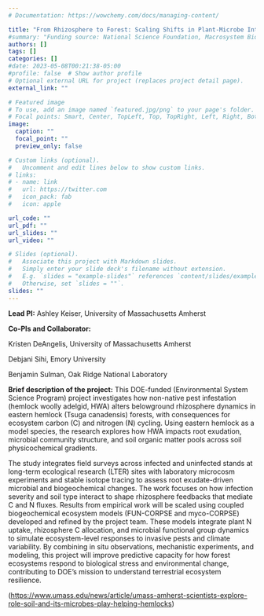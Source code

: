 ```yaml
---
# Documentation: https://wowchemy.com/docs/managing-content/

title: "From Rhizosphere to Forest: Scaling Shifts in Plant-Microbe Interactions in Infected Eastern Hemlocks to Predict Changes in Ecosystem Carbon and Nitrogen Cycling"
#summary: "Funding source: National Science Foundation, Macrosystem Biology and NEON-Enabled Science  (Award #: DEB-2106137)"
authors: []
tags: []
categories: []
#date: 2023-05-08T00:21:38-05:00
#profile: false  # Show author profile
# Optional external URL for project (replaces project detail page).
external_link: ""

# Featured image
# To use, add an image named `featured.jpg/png` to your page's folder.
# Focal points: Smart, Center, TopLeft, Top, TopRight, Left, Right, BottomLeft, Bottom, BottomRight.
image:
  caption: ""
  focal_point: ""
  preview_only: false

# Custom links (optional).
#   Uncomment and edit lines below to show custom links.
# links:
# - name: link
#   url: https://twitter.com
#   icon_pack: fab
#   icon: apple

url_code: ""
url_pdf: ""
url_slides: ""
url_video: ""

# Slides (optional).
#   Associate this project with Markdown slides.
#   Simply enter your slide deck's filename without extension.
#   E.g. `slides = "example-slides"` references `content/slides/example-slides.md`.
#   Otherwise, set `slides = ""`.
slides: ""
---
```

**Lead PI:** Ashley Keiser, University of Massachusetts Amherst

**Co-PIs and Collaborator:**

Kristen DeAngelis, University of Massachusetts Amherst

Debjani Sihi, Emory University

Benjamin Sulman, Oak Ridge National Laboratory

**Brief description of the project:**
This DOE-funded (Environmental System Science Program) project investigates how non-native pest infestation (hemlock woolly adelgid, HWA) alters belowground rhizosphere dynamics in eastern hemlock (Tsuga canadensis) forests, with consequences for ecosystem carbon (C) and nitrogen (N) cycling. Using eastern hemlock as a model species, the research explores how HWA impacts root exudation, microbial community structure, and soil organic matter pools across soil physicochemical gradients.

The study integrates field surveys across infected and uninfected stands at long-term ecological research (LTER) sites with laboratory microcosm experiments and stable isotope tracing to assess root exudate-driven microbial and biogeochemical changes. The work focuses on how infection severity and soil type interact to shape rhizosphere feedbacks that mediate C and N fluxes. Results from empirical work will be scaled using coupled biogeochemical ecosystem models (FUN-CORPSE and myco-CORPSE) developed and refined by the project team. These models integrate plant N uptake, rhizosphere C allocation, and microbial functional group dynamics to simulate ecosystem-level responses to invasive pests and climate variability. By combining in situ observations, mechanistic experiments, and modeling, this project will improve predictive capacity for how forest ecosystems respond to biological stress and environmental change, contributing to DOE’s mission to understand terrestrial ecosystem resilience.

(https://www.umass.edu/news/article/umass-amherst-scientists-explore-role-soil-and-its-microbes-play-helping-hemlocks)

